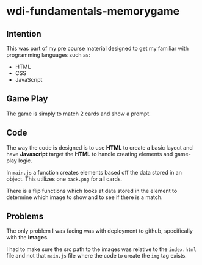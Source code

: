 # wdi-fundamentals-memorygame

## Intention

This was part of my pre course material designed to get my familiar with programming languages such as:

- HTML
- CSS
- JavaScript

## Game Play

The game is simply to match 2 cards and show a prompt.

## Code

The way the code is designed is to use **HTML** to create a basic layout and have **Javascript** target the **HTML** to handle creating elements and game-play logic.

In `main.js` a function creates elements based off the data stored in an object. This utilizes one `back.png` for all cards.

There is a flip functions which looks at data stored in the element to determine which image to show and to see if there is a match.

## Problems

The only problem I was facing was with deployment to github, specifically with the **images**.

I had to make sure the src path to the images was relative to the `index.html` file and not that `main.js` file where the code to create the `img` tag exists.
